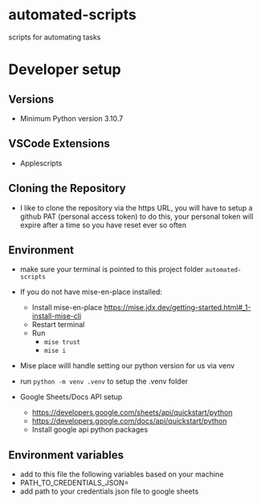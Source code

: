 # automated-scripts

scripts for automating tasks

# Developer setup

## Versions

- Minimum Python version 3.10.7

## VSCode Extensions

- Applescripts

## Cloning the Repository

- I like to clone the repository via the https URL, you will have to setup a github PAT (personal access token) to do this, your personal token will expire after a time so you have reset ever so often

## Environment

- make sure your terminal is pointed to this project folder `automated-scripts`
- If you do not have mise-en-place installed:
  - Install mise-en-place https://mise.jdx.dev/getting-started.html#_1-install-mise-cli
  - Restart terminal
  - Run
    - `mise trust`
    - `mise i`
- Mise place willl handle setting our python version for us via venv
- run `python -m venv .venv` to setup the .venv folder

- Google Sheets/Docs API setup

  - https://developers.google.com/sheets/api/quickstart/python
  - https://developers.google.com/docs/api/quickstart/python
  - Install google api python packages

## Environment variables

- add to this file the following variables based on your machine
- PATH_TO_CREDENTIALS_JSON=
- add path to your credentials json file to google sheets
